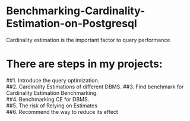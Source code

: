 # Benchmarking-Cardinality-Estimation-on-Postgresql
Cardinality estimation is the important factor to query performance
# There are steps in my projects:
##1. Introduce the query optimization.	
##2. Cardinality Estimations of different DBMS.	
##3. Find benchmark for Cardinality Estimation Benchmarking.	
##4. Benchmarking CE for DBMS.	
##5. The risk of Relying on Estimates	
##6. Recommend the way to reduce its effect
